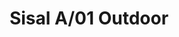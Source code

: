 ---
title: Sisal A/01 Outdoor
image_primary: img/Sisal01.jpg
description: "Sisal%20wall%20lamps%20were%20born%20with%20the%20idea%20of%20being%20able%20to%20combine%20with%20Bover%27s%20Outdoor%20products.%20The%20same%20language%2C%20the%20same%20organic%20and%20handmade%20expression%20that%20characterizes%20most%20of%20our%20exterior%20collections%2C%20hand-woven%20with%20recyclable%20synthetic%20fibers%20and%20with%20quality%20finishes%20that%20give%20the%20outdoors%20fixures%20their%20own%20identity.%0A%0A%0A%0A"
designer: Joana Bover
image_thumb: img/SisalA01.jpg
href: https://www.bover.es/en/lamp/sisal-a-01-outdoor/
tags: 
  - bover
  - Wall
  - Outdoor
  - New
  - outdoor-lamps
category: outdoor-lamps
subtitle: 
manufacturer: Bover
slug: /manufacturers/bover/outdoor-lamps/joana-bover-sisal-a-01-outdoor
---